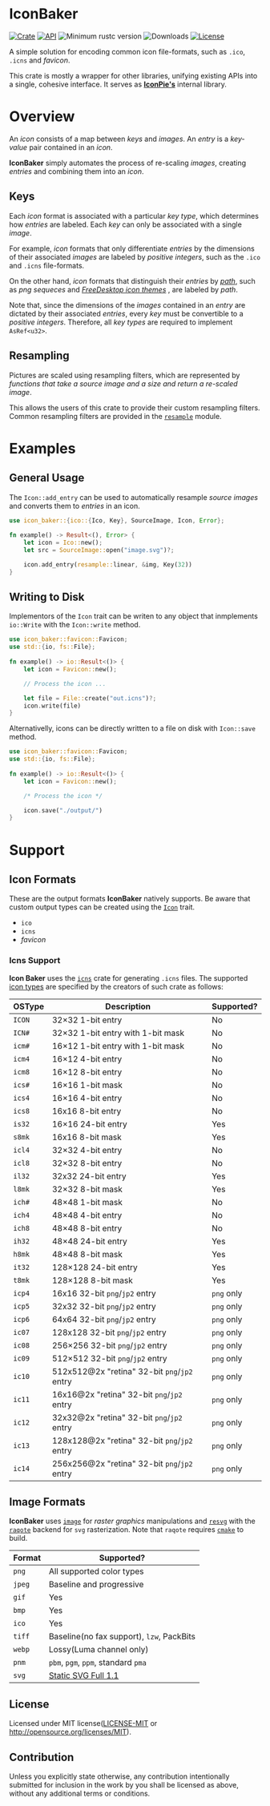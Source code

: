 # IconBaker

[![Crate](https://img.shields.io/crates/v/icon_baker.svg)](https://crates.io/crates/icon_baker)
[![API](https://docs.rs/icon_baker/badge.svg)](https://docs.rs/icon_baker)
![Minimum rustc version](https://img.shields.io/badge/rustc-1.37+-lightgray.svg)
![Downloads](https://img.shields.io/crates/d/icon_baker)
[![License](https://img.shields.io/github/license/GarkGarcia/icon_baker)](https://github.com/GarkGarcia/icon_baker/blob/master/LICENSE)

A simple solution for encoding common icon file-formats, such as `.ico`, `.icns` and _favicon_. 

This crate is mostly a wrapper for other libraries, unifying existing APIs into a single, cohesive
interface. It serves as **[IconPie's](https://github.com/GarkGarcia/icon-pie)** internal library.

# Overview

An _icon_ consists of a map between _keys_ and _images_. An _entry_ is a _key-value_ pair contained
in an _icon_.

**IconBaker** simply automates the process of re-scaling _images_, creating _entries_ and combining
them into an _icon_.

## Keys

Each _icon_ format is associated with a particular _key type_, which determines how
_entries_ are labeled. Each _key_ can only be associated with a single _image_.

For example, _icon_ formats that only differentiate _entries_ by the dimensions of their associated
_images_ are labeled by _positive integers_, such as the `.ico` and `.icns` file-formats.

On the other hand, _icon_ formats that distinguish their _entries_ by 
_[path](https://en.wikipedia.org/wiki/Path_%28computing%29)_, such as _png sequeces_ and
_[FreeDesktop icon themes](https://specifications.freedesktop.org/icon-theme-spec/icon-theme-spec-latest.html)_
, are labeled by _path_.

Note that, since the dimensions
of the _images_ contained in an _entry_ are dictated by their associated _entries_, every _key_
must be convertible to a _positive integers_. Therefore, all _key types_ are required to implement
`AsRef<u32>`.

## Resampling

Pictures are scaled using resampling filters, which are represented by _functions that take a source_ 
_image and a size and return a re-scaled image_.

This allows the users of this crate to provide their custom resampling filters. Common resampling 
filters are provided in the 
[`resample`](https://docs.rs/icon_baker/2.2.0/icon_baker/resample/index.html) module.

# Examples

## General Usage

The `Icon::add_entry` can be used to automatically resample
_source images_ and converts them to _entries_ in an icon.

```rust
use icon_baker::{ico::{Ico, Key}, SourceImage, Icon, Error};
  
fn example() -> Result<(), Error> {
    let icon = Ico::new();
    let src = SourceImage::open("image.svg")?;

    icon.add_entry(resample::linear, &img, Key(32))
}
```

## Writing to Disk

Implementors of the `Icon` trait can be writen to any object
that inmplements `io::Write` with the `Icon::write` method.

```rust
use icon_baker::favicon::Favicon;
use std::{io, fs::File};
 
fn example() -> io::Result<()> {
    let icon = Favicon::new();

    // Process the icon ...

    let file = File::create("out.icns")?;
    icon.write(file)
}
```

Alternativelly, icons can be directly written to a file on
disk with `Icon::save` method.

```rust
use icon_baker::favicon::Favicon;
use std::{io, fs::File};
 
fn example() -> io::Result<()> {
    let icon = Favicon::new();

    /* Process the icon */

    icon.save("./output/")
}
```

# Support

## Icon Formats

These are the output formats **IconBaker** natively supports. Be aware that custom output types can 
be created using the [`Icon`](https://docs.rs/icon_baker/2.2.0/icon_baker/trait.Icon.html) trait.

* `ico`
* `icns`
* _favicon_

### Icns Support

**Icon Baker** uses the [`icns`](https://crates.io/crates/icns) crate for generating `.icns` files. The 
supported [icon types](https://en.wikipedia.org/wiki/Apple_Icon_Image_format#Icon_types) are specified 
by the creators of such crate as follows:

| OSType | Description                                  | Supported?   |
|--------|----------------------------------------------|--------------|
| `ICON` | 32×32 1-bit entry                            | No           |
| `ICN#` | 32×32 1-bit entry with 1-bit mask            | No           |
| `icm#` | 16×12 1-bit entry with 1-bit mask            | No           |
| `icm4` | 16×12 4-bit entry                            | No           |
| `icm8` | 16×12 8-bit entry                            | No           |
| `ics#` | 16×16 1-bit mask                             | No           |
| `ics4` | 16×16 4-bit entry                            | No           |
| `ics8` | 16x16 8-bit entry                            | No           |
| `is32` | 16×16 24-bit entry                           | Yes          |
| `s8mk` | 16x16 8-bit mask                             | Yes          |
| `icl4` | 32×32 4-bit entry                            | No           |
| `icl8` | 32×32 8-bit entry                            | No           |
| `il32` | 32x32 24-bit entry                           | Yes          |
| `l8mk` | 32×32 8-bit mask                             | Yes          |
| `ich#` | 48×48 1-bit mask                             | No           |
| `ich4` | 48×48 4-bit entry                            | No           |
| `ich8` | 48×48 8-bit entry                            | No           |
| `ih32` | 48×48 24-bit entry                           | Yes          |
| `h8mk` | 48×48 8-bit mask                             | Yes          |
| `it32` | 128×128 24-bit entry                         | Yes          |
| `t8mk` | 128×128 8-bit mask                           | Yes          |
| `icp4` | 16x16 32-bit `png`/`jp2` entry               | `png` only   |
| `icp5` | 32x32 32-bit `png`/`jp2` entry               | `png` only   |
| `icp6` | 64x64 32-bit `png`/`jp2` entry               | `png` only   |
| `ic07` | 128x128 32-bit `png`/`jp2` entry             | `png` only   |
| `ic08` | 256×256 32-bit `png`/`jp2` entry             | `png` only   |
| `ic09` | 512×512 32-bit `png`/`jp2` entry             | `png` only   |
| `ic10` | 512x512@2x "retina" 32-bit `png`/`jp2` entry | `png` only   |
| `ic11` | 16x16@2x "retina" 32-bit `png`/`jp2` entry   | `png` only   |
| `ic12` | 32x32@2x "retina" 32-bit `png`/`jp2` entry   | `png` only   |
| `ic13` | 128x128@2x "retina" 32-bit `png`/`jp2` entry | `png` only   |
| `ic14` | 256x256@2x "retina" 32-bit `png`/`jp2` entry | `png` only   |

## Image Formats

**IconBaker** uses [`image`](https://crates.io/crates/image) for _raster graphics_ manipulations and 
[`resvg`](https://crates.io/crates/resvg/0.6.1) with the [`raqote`](https://crates.io/crates/raqote) 
backend for `svg` rasterization. Note that `raqote` requires [`cmake`](https://cmake.org/) to build.

| Format | Supported?                                                             | 
|--------|------------------------------------------------------------------------| 
| `png`  | All supported color types                                              | 
| `jpeg` | Baseline and progressive                                               | 
| `gif`  | Yes                                                                    | 
| `bmp`  | Yes                                                                    | 
| `ico`  | Yes                                                                    | 
| `tiff` | Baseline(no fax support), `lzw`, PackBits                              | 
| `webp` | Lossy(Luma channel only)                                               | 
| `pnm ` | `pbm`, `pgm`, `ppm`, standard `pma`                                    |
| `svg`  | [Static SVG Full 1.1](https://github.com/RazrFalcon/resvg#svg-support) |

## License

Licensed under MIT license([LICENSE-MIT](https://github.com/GarkGarcia/icon_baker/blob/master/LICENSE) 
or http://opensource.org/licenses/MIT).

## Contribution

Unless you explicitly state otherwise, any contribution intentionally submitted for inclusion in the 
work by you shall be licensed as above, without any additional terms or conditions.
